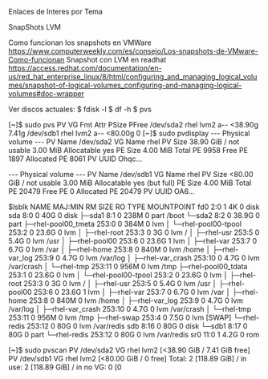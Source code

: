 Enlaces de Interes por Tema

SnapShots LVM

Como funcionan los snapshots en VMWare https://www.computerweekly.com/es/consejo/Los-snapshots-de-VMware-Como-funcionan
Snapshot con LVM en readhat https://access.redhat.com/documentation/en-us/red_hat_enterprise_linux/8/html/configuring_and_managing_logical_volumes/snapshot-of-logical-volumes_configuring-and-managing-logical-volumes#doc-wrapper

Ver discos actuales:
$ fdisk -l
$ df -h
$ pvs

[~]$ sudo pvs
  PV         VG   Fmt  Attr PSize   PFree
  /dev/sda2  rhel lvm2 a--  <38.90g 7.41g
  /dev/sdb1  rhel lvm2 a--  <80.00g    0
[~]$ sudo pvdisplay
  --- Physical volume ---
  PV Name               /dev/sda2
  VG Name               rhel
  PV Size               38.90 GiB / not usable 3.00 MiB
  Allocatable           yes
  PE Size               4.00 MiB
  Total PE              9958
  Free PE               1897
  Allocated PE          8061
  PV UUID               Ohqc...

  --- Physical volume ---
  PV Name               /dev/sdb1
  VG Name               rhel
  PV Size               <80.00 GiB / not usable 3.00 MiB
  Allocatable           yes (but full)
  PE Size               4.00 MiB
  Total PE              20479
  Free PE               0
  Allocated PE          20479
  PV UUID               OA6...

  $lsblk
  NAME                    MAJ:MIN RM  SIZE RO TYPE MOUNTPOINT
fd0                       2:0    1    4K  0 disk
sda                       8:0    0   40G  0 disk
├─sda1                    8:1    0  238M  0 part /boot
└─sda2                    8:2    0 38.9G  0 part
  ├─rhel-pool00_tmeta   253:0    0  384M  0 lvm
  │ └─rhel-pool00-tpool 253:2    0 23.6G  0 lvm
  │   ├─rhel-root       253:3    0    3G  0 lvm  /
  │   ├─rhel-usr        253:5    0  5.4G  0 lvm  /usr
  │   ├─rhel-pool00     253:6    0 23.6G  1 lvm
  │   ├─rhel-var        253:7    0  6.7G  0 lvm  /var
  │   ├─rhel-home       253:8    0  840M  0 lvm  /home
  │   ├─rhel-var_log    253:9    0  4.7G  0 lvm  /var/log
  │   ├─rhel-var_crash  253:10   0  4.7G  0 lvm  /var/crash
  │   └─rhel-tmp        253:11   0  956M  0 lvm  /tmp
  ├─rhel-pool00_tdata   253:1    0 23.6G  0 lvm
  │ └─rhel-pool00-tpool 253:2    0 23.6G  0 lvm
  │   ├─rhel-root       253:3    0    3G  0 lvm  /
  │   ├─rhel-usr        253:5    0  5.4G  0 lvm  /usr
  │   ├─rhel-pool00     253:6    0 23.6G  1 lvm
  │   ├─rhel-var        253:7    0  6.7G  0 lvm  /var
  │   ├─rhel-home       253:8    0  840M  0 lvm  /home
  │   ├─rhel-var_log    253:9    0  4.7G  0 lvm  /var/log
  │   ├─rhel-var_crash  253:10   0  4.7G  0 lvm  /var/crash
  │   └─rhel-tmp        253:11   0  956M  0 lvm  /tmp
  ├─rhel-swap           253:4    0  7.5G  0 lvm  [SWAP]
  └─rhel-redis          253:12   0   80G  0 lvm  /var/redis
sdb                       8:16   0   80G  0 disk
└─sdb1                    8:17   0   80G  0 part
  └─rhel-redis          253:12   0   80G  0 lvm  /var/redis
sr0                      11:0    1  4.2G  0 rom

[~]$ sudo pvscan
  PV /dev/sda2   VG rhel            lvm2 [<38.90 GiB / 7.41 GiB free]
  PV /dev/sdb1   VG rhel            lvm2 [<80.00 GiB / 0    free]
  Total: 2 [118.89 GiB] / in use: 2 [118.89 GiB] / in no VG: 0 [0   

